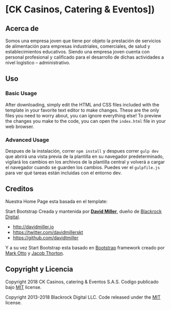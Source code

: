 # [CK Casinos, Catering & Eventos])

## Acerca de

Somos una empresa joven que tiene por objeto la prestación de servicios de alimentación para empresas industriales, comerciales, de salud y establecimientos educativos. Siendo una empresa joven cuenta con personal profesional y calificado para el desarrollo de dichas actividades a nivel logístico – administrativo.

## Uso

### Basic Usage

After downloading, simply edit the HTML and CSS files included with the template in your favorite text editor to make changes. These are the only files you need to worry about, you can ignore everything else! To preview the changes you make to the code, you can open the `index.html` file in your web browser.

### Advanced Usage

Despues de la instalación, correr `npm install` y despues correr `gulp dev` que abrirá una vista previa de la plantilla en su navegador predeterminado, vigilará los cambios en los archivos de la plantilla central y volverá a cargar el navegador cuando se guarden los cambios. Puedes ver el `gulpfile.js` para ver qué tareas están incluidas con el entorno dev.

## Creditos

Nuestra Home Page esta basada en el template:

Start Bootstrap Creada y mantenida por **[David Miller](http://davidmiller.io/)**, dueño de [Blackrock Digital](http://blackrockdigital.io/).

* http://davidmiller.io
* https://twitter.com/davidmillerskt
* https://github.com/davidtmiller

Y a su vez Start Bootstrap esta basado en [Bootstrap](http://getbootstrap.com/) framework creado por [Mark Otto](https://twitter.com/mdo) y [Jacob Thorton](https://twitter.com/fat).

## Copyright y Licencia

Copyright 2018 CK Casinos, catering & Eventos S.A.S. Codigo publicado bajo [MIT](https://github.com/josealonso2209/landing/blob/master/LICENSE) license.

Copyright 2013-2018 Blackrock Digital LLC. Code released under the [MIT](https://github.com/BlackrockDigital/startbootstrap-agency/blob/gh-pages/LICENSE) license.
